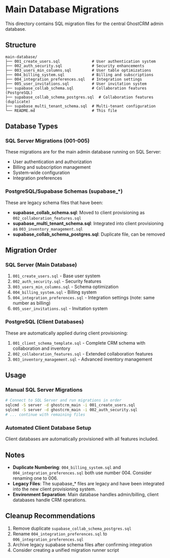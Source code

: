 # Main Database Migrations

This directory contains SQL migration files for the central GhostCRM admin database.

## Structure

```
main-database/
├── 001_create_users.sql              # User authentication system
├── 002_auth_security.sql             # Security enhancements  
├── 003_users_min_columns.sql         # User table optimizations
├── 004_billing_system.sql            # Billing and subscriptions
├── 004_integration_preferences.sql   # Integration settings
├── 005_user_invitations.sql          # User invitation system
├── supabase_collab_schema.sql        # Collaboration features (PostgreSQL)
├── supabase_collab_schema_postgres.sql  # Collaboration features (duplicate)
├── supabase_multi_tenant_schema.sql  # Multi-tenant configuration
└── README.md                         # This file
```

## Database Types

### SQL Server Migrations (001-005)
These migrations are for the main admin database running on SQL Server:
- User authentication and authorization
- Billing and subscription management
- System-wide configuration
- Integration preferences

### PostgreSQL/Supabase Schemas (supabase_*)
These are legacy schema files that have been:
- **supabase_collab_schema.sql**: Moved to client provisioning as `002_collaboration_features.sql`
- **supabase_multi_tenant_schema.sql**: Integrated into client provisioning as `003_inventory_management.sql`
- **supabase_collab_schema_postgres.sql**: Duplicate file, can be removed

## Migration Order

### SQL Server (Main Database)
1. `001_create_users.sql` - Base user system
2. `002_auth_security.sql` - Security features
3. `003_users_min_columns.sql` - Schema optimization
4. `004_billing_system.sql` - Billing system
5. `004_integration_preferences.sql` - Integration settings (note: same number as billing)
6. `005_user_invitations.sql` - Invitation system

### PostgreSQL (Client Databases)
These are automatically applied during client provisioning:
1. `001_client_schema_template.sql` - Complete CRM schema with collaboration and inventory
2. `002_collaboration_features.sql` - Extended collaboration features
3. `003_inventory_management.sql` - Advanced inventory management

## Usage

### Manual SQL Server Migrations
```bash
# Connect to SQL Server and run migrations in order
sqlcmd -S server -d ghostcrm_main -i 001_create_users.sql
sqlcmd -S server -d ghostcrm_main -i 002_auth_security.sql
# ... continue with remaining files
```

### Automated Client Database Setup
Client databases are automatically provisioned with all features included.

## Notes

- **Duplicate Numbering**: `004_billing_system.sql` and `004_integration_preferences.sql` both use number 004. Consider renaming one to 006.
- **Legacy Files**: The supabase_* files are legacy and have been integrated into the new client provisioning system.
- **Environment Separation**: Main database handles admin/billing, client databases handle CRM operations.

## Cleanup Recommendations

1. Remove duplicate `supabase_collab_schema_postgres.sql`
2. Rename `004_integration_preferences.sql` to `006_integration_preferences.sql`
3. Archive legacy supabase schema files after confirming integration
4. Consider creating a unified migration runner script